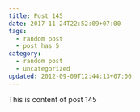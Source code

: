 ```yaml
---
title: Post 145
date: 2017-11-24T22:52:09+07:00
tags:
  - random post
  - post has 5
category:
  - random post
  - uncategorized
updated: 2012-09-09T12:44:13+07:00
---
```

This is content of post 145